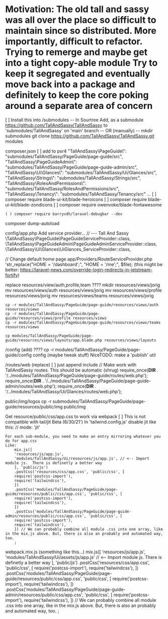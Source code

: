 Motivation: The old tall and sassy was all over the place
so difficult to maintain since so distributed.
More importantly, difficult to refactor.
Trying to remerge and maybe get into a tight copy-able module
Try to keep it segregated and eventually move back into a package
and definitely to keep the core poking around a separate area of 
concern
============
[ ] Install this into /submodules
    -- In Sourtree
        Add, as a submodule https://github.com/TallAndSassy/TallAndSassy to 'submodules/TallAndSassy' on 'main' branch
    -- OR (manually) --
        mkdir submodules
        git clone https://github.com/TallAndSassy/TallAndSassy.git modules


composer.json
    [ ] add to psr4
        "TallAndSassy\\PageGuide\\": "submodules/TallAndSassy/PageGuide/page-guide/src",
        "TallAndSassy\\PageGuideAdmin\\": "submodules/TallAndSassy/PageGuide/page-guide-admin/src",
        "TallAndSassy\\Ui\\Glances\\": "submodules/TallAndSassy/Ui/Glances/src",
        "TallAndSassy\\Strings\\": "submodules/TallAndSassy/Strings/src",
        "TallAndSassy\\RolesAndPermissions\\": "submodules/TallAndSassy/RolesAndPermissions/src",
        "TallAndSassy\\Tenancy\\": "submodules/TallAndSassy/Tenancy/src"
        ...
    [ ] composer require blade-ui-kit/blade-heroicons
    [ ] composer require blade-ui-kit/blade-zondicons
    [ ] composer require owenvoke/blade-fontawesome

    ( ) composer require barryvdh/laravel-debugbar --dev

composer dump-autoload

config/app.php
    Add service provider...
        // --- Tall And Sassy
        \TallAndSassy\PageGuide\PageGuideServiceProvider::class,
        \TallAndSassy\PageGuideAdmin\PageGuideAdminServiceProvider::class,
        \TallAndSassy\Ui\Glances\UiGlances_ServiceProvider::class,

// Change default home page
app/Providers/RouteServiceProvider.php
    'str_replace("HOME = '/dashboard';", "HOME = '/me';", $file);
        (this might be better: https://laravel-news.com/override-login-redirects-in-jetstream-fortify)

replace resources/view/auth,profile,team ????
    mkdir resources/views/jorig
    mv resources/views/auth resources/views/jorig
    mv resources/views/profile resources/views/jorig
    mv resources/views/teams resources/views/jorig

    cp -r modules/TallAndSassy/PageGuide/page-guide/resources/views/auth resources/views
    cp -r modules/TallAndSassy/PageGuide/page-guide/resources/views/profile resources/views
    cp -r modules/TallAndSassy/PageGuide/page-guide/resources/views/teams resources/views

    cp modules/TallAndSassy/PageGuide/page-guide/resources/views/layouts/app.blade.php resources/views/layouts

/config (add)     ????
    cp -r modules/TallAndSassy/PageGuide/page-guide/config config
    (maybe tweak stuff)
    NiceTODO: make a 'publish' util 

/routes/web (replace)
    [ ]  just append include
        // Make work with TallAndSassy routes. This should be automatic (shrug)
        require_once(__DIR__ . '/../modules/TallAndSassy/PageGuide/page-guide/routes/web.php');
        require_once(__DIR__ . '/../modules/TallAndSassy/PageGuide/page-guide-admin/routes/web.php');
        require_once(__DIR__ . '/../modules/TallAndSassy/Ui/Glances/routes/web.php');

public/img/logos
    cp -r submodules/TallAndSassy/PageGuide/page-guide/resources/public/img public/img

Get resource/public/css/app.css to work via webpack
    [ ] This is not compatible with tail/jit Beta (6/30/21')
        In 'tailwind.config.js' disable jit like this: // mode: 'jit'

    For each sub-module, you need to make an entry mirroring whatever you do for app.css
    Like:
        mix.js([
        'resources/js/app.js',
        'modules/TallAndSassy/Ui/resources/js/app.js', // <-- Import module js.  There is definetly a better way
        ], 'public/js')
        .postCss('resources/css/app.css', 'public/css', [
        require('postcss-import'),
        require('tailwindcss'),
        ])
        .postCss('modules/TallAndSassy/PageGuide/page-guide/resources/public/css/app.css', 'public/css', [
        require('postcss-import'),
        require('tailwindcss'),
        ])
        .postCss('modules/TallAndSassy/PageGuide/page-guide-admin/resources/public/css/app.css', 'public/css', [
        require('postcss-import'),
        require('tailwindcss'),
        ]) // We can probably combine all module .css into one array, like in the mix.js above. But, there is also an probably and automated way, too.
        ;


webpack.mix.js (something like this...)
mix.js([
'resources/js/app.js',
'modules/TallAndSassy/Ui/assets/js/app.js' // <-- Import module js.  There is definetly a better way
], 'public/js')
.postCss('resources/css/app.css', 'public/css', [
require('postcss-import'),
require('tailwindcss'),
])
.postCss('modules/TallAndSassy/PageGuide/page-guide/resources/public/css/app.css', 'public/css', [
require('postcss-import'),
require('tailwindcss'),
])
.postCss('modules/TallAndSassy/PageGuide/page-guide-admin/resources/public/css/app.css', 'public/css', [
require('postcss-import'),
require('tailwindcss'),
]) // We can probably combine all module .css into one array, like in the mix.js above. But, there is also an probably and automated way, too.
;
